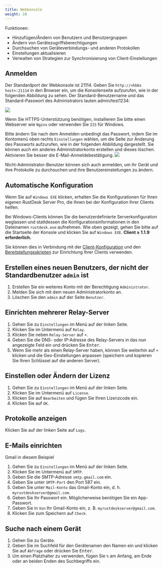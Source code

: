 ```yaml
---
title: Webkonsole
weight: 10
---
```


Funktionen:

- Hinzufügen/Ändern von Benutzern und Benutzergruppen
- Ändern von Gerätezugriffsberechtigungen
- Durchsuchen von Geräteverbindungs- und anderen Protokollen
- Einstellungen aktualisieren
- Verwalten von Strategien zur Synchronisierung von Client-Einstellungen

## Anmelden

Der Standardport der Webkonsole ist 21114. Geben Sie `http://<hbbs host>:21114` in den Browser ein, um die Konsolenseite aufzurufen, wie in der folgenden Abbildung zu sehen. Der Standard-Benutzername und das Standard-Passwort des Administrators lauten admin/test1234:

![](/docs/en/self-host/rustdesk-server-pro/console/images/console-login.png)

Wenn Sie HTTPS-Unterstützung benötigen, installieren Sie bitte einen Webserver wie `Nginx` oder verwenden Sie `IIS` für Windows.

Bitte ändern Sie nach dem Anmelden unbedingt das Passwort, indem Sie im Kontomenü oben rechts `Einstellungen` wählen, um die Seite zur Änderung des Passworts aufzurufen, wie in der folgenden Abbildung dargestellt. Sie können auch ein anderes Administratorkonto erstellen und dieses löschen. Aktivieren Sie besser die E-Mail-Anmeldebestätigung.
<a name=console-home></a>
![](/docs/en/self-host/rustdesk-server-pro/console/images/console-home.png?v2)

Nicht-Administrator-Benutzer können sich auch anmelden, um ihr Gerät und ihre Protokolle zu durchsuchen und ihre Benutzereinstellungen zu ändern.

## Automatische Konfiguration
Wenn Sie auf `Windows EXE` klicken, erhalten Sie die Konfigurationen für Ihren eigenen RustDesk Server Pro, die Ihnen bei der Konfiguration Ihrer Clients helfen.

Bei Windows-Clients können Sie die benutzerdefinierte Serverkonfiguration weglassen und stattdessen die Konfigurationsinformationen in den Dateinamen `rustdesk.exe` aufnehmen. Wie oben gezeigt, gehen Sie bitte auf die Startseite der Konsole und klicken Sie auf `Windows EXE`. **Client ≥ 1.1.9 erforderlich.**

Sie können dies in Verbindung mit der [Client-Konfiguration](https://rustdesk.com/docs/en/self-host/client-configuration/) und den [Bereitstellungsskripten](https://rustdesk.com/docs/en/self-host/client-deployment/) zur Einrichtung Ihrer Clients verwenden.

## Erstellen eines neuen Benutzers, der nicht der Standardbenutzer `admin` ist
1. Erstellen Sie ein weiteres Konto mit der Berechtigung `Administrator`.
2. Melden Sie sich mit dem neuen Administratorkonto an.
3. Löschen Sie den `admin` auf der Seite `Benutzer`.

## Einrichten mehrerer Relay-Server
1. Gehen Sie zu `Einstellungen` im Menü auf der linken Seite.
2. Klicken Sie im Untermenü auf `Relay`.
3. Klicken Sie neben `Relay-Server` auf `+`.
4. Geben Sie die DNS- oder IP-Adresse des Relay-Servers in das nun angezeigte Feld ein und drücken Sie <kbd>Enter</kbd>.
5. Wenn Sie mehr als einen Relay-Server haben, können Sie weiterhin auf `+` klicken und die Geo-Einstellungen anpassen (speichern und kopieren Sie Ihren Schlüssel auf die anderen Server).

## Einstellen oder Ändern der Lizenz
1. Gehen Sie zu `Einstellungen` im Menü auf der linken Seite.
2. Klicken Sie im Untermenü auf `License`.
3. Klicken Sie auf `Bearbeiten` und fügen Sie Ihren Lizenzcode ein.
4. Klicken Sie auf `OK`.

## Protokolle anzeigen
Klicken Sie auf der linken Seite auf `Logs`.

## E-Mails einrichten
Gmail in diesem Beispiel

1. Gehen Sie zu `Einstellungen` im Menü auf der linken Seite.
2. Klicken Sie im Untermenü auf `SMTP`.
3. Geben Sie die SMTP-Adresse `smtp.gmail.com` ein.
4. Geben Sie unter `SMTP-Port` den Port 587 ein.
5. Geben Sie unter `Mail-Konto` das Gmail-Konto ein, d. h. `myrustdeskserver@gmail.com`.
6. Geben Sie Ihr Passwort ein. Möglicherweise benötigen Sie ein App-Passwort.
7. Geben Sie  in `Von` Ihr Gmail-Konto ein, z. B. `myrustdeskserver@gmail.com`.
8. Klicken Sie zum Speichern auf `Check`.

## Suche nach einem Gerät
1. Gehen Sie zu Geräte.
2. Geben Sie im Suchfeld für den Gerätenamen den Namen ein und klicken Sie auf `Abfrage` oder drücken Sie <kbd>Enter</kbd>.
3. Um einen Platzhalter zu verwenden, fügen Sie `%` am Anfang, am Ende oder an beiden Enden des Suchbegriffs ein.

